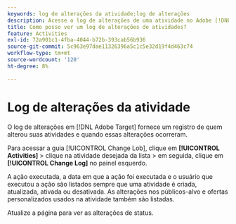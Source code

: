```yaml
---
keywords: log de alterações da atividade;log de alterações
description: Acesse o log de alterações de uma atividade no Adobe [!DNL Target] para exibir um registro de quem alterou suas atividades e quando as alterações ocorreram.
title: Como posso ver um log de alterações de atividades?
feature: Activities
exl-id: 72a901c1-4fba-4044-b72b-393cab56b936
source-git-commit: 5c963e97dae11326396a5c1c5e32d19f4d463c74
workflow-type: tm+mt
source-wordcount: '120'
ht-degree: 8%

---
```


# Log de alterações da atividade

O log de alterações em [!DNL Adobe Target] fornece um registro de quem alterou suas atividades e quando essas alterações ocorreram.

Para acessar a guia [!UICONTROL Change Lob], clique em **[!UICONTROL Activities]** > clique na atividade desejada da lista > em seguida, clique em **[!UICONTROL Change Log]** no painel esquerdo.

A ação executada, a data em que a ação foi executada e o usuário que executou a ação são listados sempre que uma atividade é criada, atualizada, ativada ou desativada. As alterações nos públicos-alvo e ofertas personalizados usados na atividade também são listadas.

Atualize a página para ver as alterações de status.

